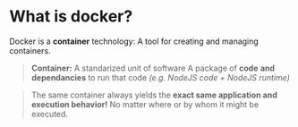 # What is docker?

Docker is a **container** technology: A tool for creating and managing containers.

> **Container:**
> A standarized unit of software
> A package of **code** **and** **dependancies** to run that code _(e.g. NodeJS code + NodeJS runtime)_

> The same container always yields the **exact same application and execution behavior!** No matter where or by whom it might be executed.
